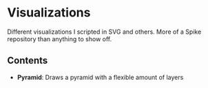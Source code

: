 # Visualizations

Different visualizations I scripted in SVG and others. More of a Spike repository than anything to show off.

## Contents
  * **Pyramid**: Draws a pyramid with a flexible amount of layers
